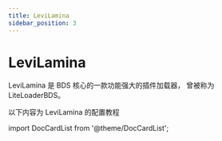 ```yaml
---
title: LeviLamina
sidebar_position: 3
---
```


# LeviLamina

LeviLamina 是 BDS 核心的一款功能强大的插件加载器， 曾被称为 LiteLoaderBDS。

以下内容为 LeviLamina 的配置教程

import DocCardList from '@theme/DocCardList';

<DocCardList />

